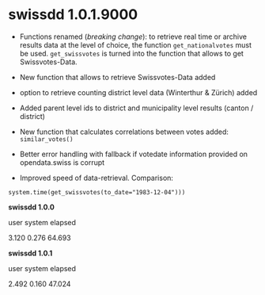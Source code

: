 # swissdd 1.0.1.9000

* Functions renamed (_*breaking change*_): to retrieve real time or archive results data at the level of choice, the function `get_nationalvotes` must be used. `get_swissvotes` is turned into the function that allows to get Swissvotes-Data.

* New function that allows to retrieve Swissvotes-Data added

* option to retrieve counting district level data (Winterthur & Zürich) added

* Added parent level ids to district and municipality level results (canton / district)
* New function that calculates correlations between votes added: `similar_votes()`
* Better error handling with fallback if votedate information provided on opendata.swiss is corrupt
* Improved speed of data-retrieval. Comparison:

`system.time(get_swissvotes(to_date="1983-12-04")))` 

__swissdd 1.0.0__

user  system elapsed

3.120   0.276  64.693

__swissdd 1.0.1__

user  system elapsed 

2.492   0.160  47.024 
